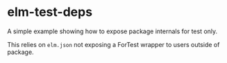 elm-test-deps
=============

A simple example showing how to expose package internals for test only.

This relies on `elm.json` not exposing a ForTest wrapper to users outside of
package.
